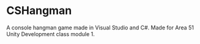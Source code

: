 ﻿# CSHangman

A console hangman game made in Visual Studio and C#.
Made for Area 51 Unity Development class module 1.

